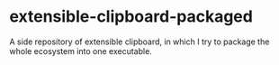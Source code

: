 # extensible-clipboard-packaged
A side repository of extensible clipboard, in which I try to package the whole ecosystem into one executable.
